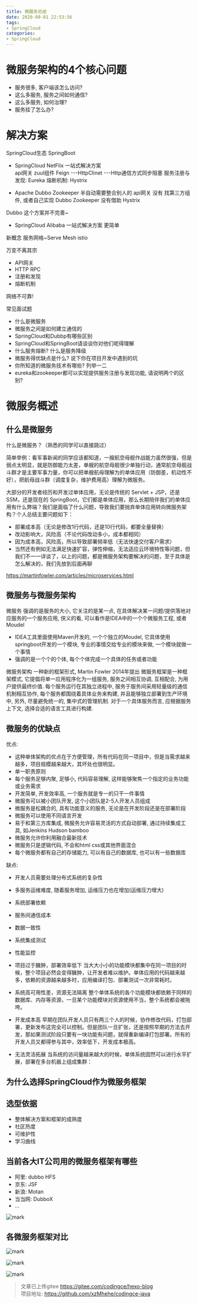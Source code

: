 ```yaml
---
title: 微服务总结
date: 2020-09-01 22:53:56
tags:
- SpringCloud
categories: 
- SpringCloud
---
```


# 微服务架构的4个核心问题
- 服务很多, 客户端该怎么访问?
- 这么多服务, 服务之间如何通信?
- 这么多服务, 如何治理?
- 服务挂了怎么办?

# 解决方案
SpringCloud生态 SpringBoot

- SpringCloud NetFlix   一站式解决方案  
api网关 zuul组件
Feign ---HttpClinet ---Http通信方式同步阻塞
服务注册与发现: Eureka
熔断机制: Hystrix

- Apache Dubbo Zookeeper    半自动需要整合别人的
api网关 没有 找第三方组件, 或者自己实现
Dubbo 
Zookeeper
没有借助 Hystrix

Dubbo 这个方案并不完善~
- SpringCloud Alibaba   一站式解决方案  更简单

新概念  服务网格~Serve Mesh
istio

万变不离其宗
- API网关
- HTTP RPC
- 注册和发现
- 熔断机制

网络不可靠! 


常见面试题
- 什么是微服务
- 微服务之间是如何建立通信的
- SpringCloud和Dubbp有哪些区别
- SpringCloud和SpringBoot请谈谈你对他们呢得理解
- 什么服务熔断? 什么是服务降级
- 微服务得优缺点是什么? 说下你在项目开发中遇到的坑
- 你所知道的微服务技术有哪些? 列举一二
- eureka和zookeeper都可以实现提供服务注册与发现功能, 请说明两个的区别?

# 微服务概述
## 什么是微服务
什么是微服务？（熟悉的同学可以直接跳过）

简单举例：看军事新闻的同学应该都知道，一艘航空母舰作战能力虽然很强，但是弱点太明显，就是防御能力太差，单艘的航空母舰很少单独行动，通常航空母舰战斗群才是主要军事力量，你可以把单艘航母理解为的单体应用（防御差，机动性不好），把航母战斗群（调度复杂，维护费用高）理解为微服务。

大部分的开发者经历和开发过单体应用，无论是传统的 Servlet + JSP，还是 SSM，还是现在的 SpringBoot，它们都是单体应用，那么长期陪伴我们的单体应用有什么弊端？我们是面临了什么问题，导致我们要抛弃单体应用转向微服务架构？个人总结主要问题如下：

- 部署成本高（无论是修改1行代码，还是10行代码，都要全量替换）
- 改动影响大，风险高（不论代码改动多小，成本都相同）
- 因为成本高，风险高，所以导致部署频率低（无法快速交付客户需求）
- 当然还有例如无法满足快速扩容，弹性伸缩，无法适应云环境特性等问题，但我们不一一详谈了，以上的问题，都是微服务架构要解决的问题，至于具体是怎么解决的，我们先放到后面再聊

https://martinfowler.com/articles/microservices.html

## 微服务与微服务架构
微服务
强调的是服务的大小, 它关注的是某一点, 在具体解决某一问题/提供落地对应服务的一个服务应用, 侠义的看, 可以看作是IDEA中的一个个微服务工程, 或者Moudel

- IDEA工具里面使用Maven开发的, 一个个独立的Moudel, 它具体使用springboot开发的一个模块, 专业的事情交给专业的模块来做, 一个模块就做一个事情
- 强调的是一个个的个体, 每个个体完成一个具体的任务或者功能

微服务架构
一种新的框架形式, Martin Fowler 2014年提出
微服务框架是一种框架模式, 它提倡将单一应用程序化为一组服务, 服务之间相互协调, 互相配合, 为用户提供最终价值. 每个服务运行在其独立进程中, 服务于服务间采用轻量级的通信机制相互协作, 每个服务都围绕着具体业务来构建, 并且能够独立部署到生产环境中, 另外, 尽量避免统一的, 集中式的管理机制. 对于一个具体服务而言, 应根据服务上下文, 选择合适的语言工具进行构建.

## 微服务的优缺点
优点:
- 这种单体架构的优点在于方便管理，所有代码在同一项目中，但是当需求越来越多，项目规模越来越大，其坏处也很明显。
- 单一职责原则
- 每个服务足够内聚, 足够小, 代码容易理解, 这样能够聚焦一个指定的业务功能或业务需求
- 开发简单, 开发效率高, 一个服务就是专一的只干一件事情
- 微服务可以被小团队开发, 这个小团队是2-5人开发人员组成
- 微服务是松耦合的, 具有功能意义的服务, 无论是在开发阶段还是在部署阶段
- 微服务可以使用不同语言开发
- 易于和第三方库集成, 微服务允许容易灵活的方式自动部署, 通过持续集成工具, 如Jenkins Hudson bamboo
- 微服务允许你利用融合最新技术
- 微服务只是逻辑代码, 不会和html css或其他界面混合
- 每个微服务都有自己的存储能力, 可以有自己的数据库, 也可以有一些数据库


缺点:
- 开发人员需要处理分布式系统的复杂性
- 多服务运维难度, 随着服务增加, 运维压力也在增加(运维压力增大)
- 系统部署依赖
- 服务间通信成本
- 数据一致性
- 系统集成测试
- 性能监控
- 项目过于臃肿，部署效率低下
当大大小小的功能模块都集中在同一项目的时候，整个项目必然会变得臃肿，让开发者难以维护。单体应用的代码越来越多，依赖的资源越来越多时，应用编译打包、部署测试一次非常耗时。

- 系统高可用性差，资源无法隔离
整个单体系统的各个功能模块都依赖于同样的数据库、内存等资源，一旦某个功能模块对资源使用不当，整个系统都会被拖垮。

- 开发成本高
早期在团队开发人员只有两三个人的时候，协作修改代码，打包部署，更新发布这完全可以控制。但是团队一旦扩张，还是按照早期的方法去开发，那如果测试阶段只要有一块功能有问题，就得重新编译打包部署。所有的开发人员又都得参与其中，效率低下，开发成本极高。

- 无法灵活拓展
当系统的访问量越来越大的时候，单体系统固然可以进行水平扩展，部署在多台机器上组成集群：

## 为什么选择SpringCloud作为微服务框架
## 选型依据
- 整体解决方案和框架的成熟度
- 社区热度
- 可维护性
- 学习曲线

## 当前各大IT公司用的微服务框架有哪些
- 阿里: dubbo HFS
- 京东: JSF
- 新浪: Motan
- 当当网: DubboX
- ...

![mark](http://image.codingce.com.cn/blog/20200902/092558231.png)

## 各微服务框架对比
![mark](http://image.codingce.com.cn/blog/20200902/092659991.png)

![mark](http://image.codingce.com.cn/blog/20200902/092820297.png)

![mark](http://image.codingce.com.cn/blog/20200902/093009166.png)




>文章已上传gitee https://gitee.com/codingce/hexo-blog   
>项目地址: https://github.com/xzMhehe/codingce-java